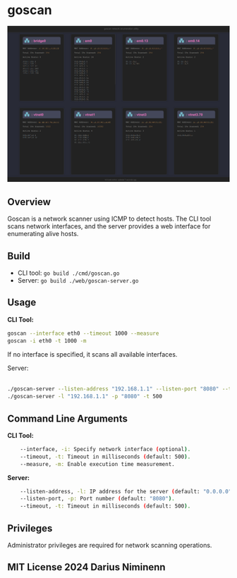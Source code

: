 # goscan

![goscan Screenshot](./goscan.png)

## Overview
Goscan is a network scanner using ICMP to detect hosts. The CLI tool scans network interfaces, and the server provides a web interface for enumerating alive hosts.

## Build
- CLI tool: `go build ./cmd/goscan.go`
- Server: `go build ./web/goscan-server.go`

## Usage
**CLI Tool:**

```bash
goscan --interface eth0 --timeout 1000 --measure
goscan -i eth0 -t 1000 -m
```

If no interface is specified, it scans all available interfaces.

Server:

```bash

./goscan-server --listen-address "192.168.1.1" --listen-port "8080" --timeout 500
./goscan-server -l "192.168.1.1" -p "8080" -t 500
```

## Command Line Arguments

**CLI Tool:**
```bash
    --interface, -i: Specify network interface (optional).
    --timeout, -t: Timeout in milliseconds (default: 500).
    --measure, -m: Enable execution time measurement.
```
**Server:**
```bash
    --listen-address, -l: IP address for the server (default: "0.0.0.0").
    --listen-port, -p: Port number (default: "8080").
    --timeout, -t: Timeout in milliseconds (default: 500).
```
## Privileges

Administrator privileges are required for network scanning operations.

## MIT License 2024 Darius Niminenn